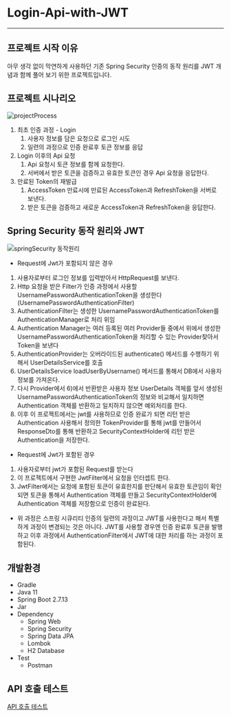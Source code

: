 # Login-Api-with-JWT

-----------------------------------------

## 프로젝트 시작 이유
아무 생각 없이 막연하게 사용하던 기존 Spring Security 인증의 동작 원리를 
JWT 개념과 함께 풀어 보기 위한 프로젝트입니다.


## 프로젝트 시나리오
![projectProcess](https://github.com/tipsyboy/Login-Api-with-JWT/assets/42955111/0ac96ed6-a00d-42f9-a280-f9900a2d9cf4)
1. 최초 인증 과정 - Login
   1) 사용자 정보를 담은 요청으로 로그인 시도
   2) 일련의 과정으로 인증 완료후 토큰 정보를 응답
2. Login 이후의 Api 요청
   1) Api 요청시 토큰 정보를 함께 요청한다.
   2) 서버에서 받은 토큰을 검증하고 유효한 토큰인 경우 Api 요청을 응답한다.
3. 만료된 Token의 재발급
   1) AccessToken 만료시에 만료된 AccessToken과 RefreshToken을 서버로 보낸다.
   2) 받은 토큰을 검증하고 새로운 AccessToken과 RefreshToken을 응답한다.


## Spring Security 동작 원리와 JWT
![springSecurity 동작원리](https://github.com/tipsyboy/Login-Api-with-JWT/assets/42955111/9f253617-4d25-4555-ac95-b3a1174661ed)
- Request에 Jwt가 포함되지 않은 경우
1) 사용자로부터 로그인 정보를 입력받아서 HttpRequest를 보낸다.
2) Http 요청을 받은 Filter가 인증 과정에서 사용할 UsernamePasswordAuthenticationToken을 생성한다 (UsernamePasswordAuthenticationFilter)
3) AuthenticationFilter는 생성한 UsernamePasswordAuthenticationToken를 AuthenticationManager로 처리 위임
4) Authentication Manager는 여러 등록된 여러 Provider들 중에서  위에서 생성한 UsernamePasswordAuthenticationToken을 처리할 수 있는 Provider찾아서 Token을 보낸다
5) AuthenticationProvider는 오버라이드된 authenticate() 메서드를 수행하기 위해서 UserDetailsService를 호출
6) UserDetailsService loadUserByUsername() 메서드를 통해서 DB에서 사용자 정보를 가져온다.
7) 다시 Provider에서 6)에서 반환받은 사용자 정보 UserDetails 객체를 앞서 생성된 UsernamePasswordAuthenticationToken의 정보와 비교해서 일치하면 Authentication 객체를 반환하고 일치하지 않으면 예외처리를 한다.
8) 이후 이 프로젝트에서는 jwt를 사용하므로 인증 완료가 되면 리턴 받은 Authentication 사용해서 정의한 TokenProvider를 통해 jwt를 만들어서 ResponseDto를 통해 반환하고 SecurityContextHolder에 리턴 받은 Authentication을 저장한다.

- Request에 Jwt가 포함된 경우
1) 사용자로부터 jwt가 포함된 Request를 받는다
2) 이 프로젝트에서 구현한 JwtFilter에서 요청을 인터셉트 한다.
3) JwtFilter에서는 요청에 포함된 토큰이 유효한지를 판단해서 유효한 토큰임이 확인되면
   토큰을 통해서 Authentication 객체를 만들고 SecurityContextHolder에 Authentication 객체를 저장함으로 인증이 완료된다.

- 위 과정은 스프링 시큐리티 인증의 일련의 과정이고 
JWT를 사용한다고 해서 특별하게 과정이 변경되는 것은 아니다.
JWT를 사용할 경우엔 
인증 완료후 토큰을 발행하고 
이후 과정에서 AuthenticationFilter에서 JWT에 대한 처리를 하는 과정이 포함된다. 


## 개발환경
- Gradle
- Java 11
- Spring Boot 2.7.13
- Jar
- Dependency
  - Spring Web
  - Spring Security
  - Spring Data JPA
  - Lombok
  - H2 Database
- Test
  - Postman 


## API 호출 테스트
[API 호출 테스트](https://github.com/tipsyboy/Login-Api-with-JWT/blob/master/src/docs/api.md)

